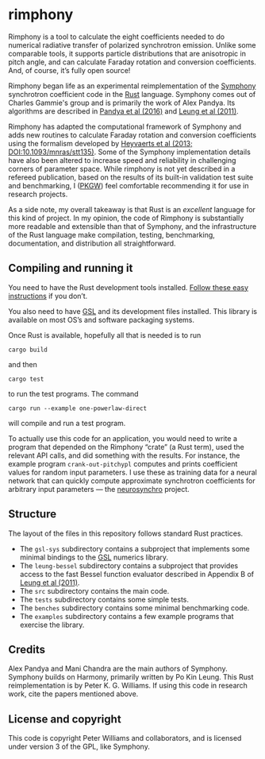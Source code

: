 # rimphony

Rimphony is a tool to calculate the eight coefficients needed to do numerical
radiative transfer of polarized synchrotron emission. Unlike some comparable
tools, it supports particle distributions that are anisotropic in pitch angle,
and can calculate Faraday rotation and conversion coefficients. And, of
course, it’s fully open source!

Rimphony began life as an experimental reimplementation of the
[Symphony](https://github.com/AFD-Illinois/symphony) synchrotron coefficient
code in the [Rust](https://rust-lang.org/) language. Symphony comes out of
Charles Gammie's group and is primarily the work of Alex Pandya. Its
algorithms are described in
[Pandya et al (2016)](https://dx.doi.org/10.3847/0004-637X/822/1/34) and
[Leung et al (2011)](https://dx.doi.org/10.1088/0004-637X/737/1/21).

Rimphony has adapted the computational framework of Symphony and adds new
routines to calculate Faraday rotation and conversion coefficients using the
formalism developed by
[Heyvaerts et al (2013; DOI:10.1093/mnras/stt135)](https://dx.doi.org/10.1093/mnras/stt135).
Some of the Symphony implementation details have also been altered to increase
speed and reliability in challenging corners of parameter space. While
rimphony is not yet described in a refereed publication, based on the results
of its built-in validation test suite and benchmarking, I
([PKGW](https://newton.cx/~peter/)) feel comfortable recommending it for use
in research projects.

As a side note, my overall takeaway is that Rust is an *excellent* language
for this kind of project. In my opinion, the code of Rimphony is substantially
more readable and extensible than that of Symphony, and the infrastructure of
the Rust language make compilation, testing, benchmarking, documentation, and
distribution all straightforward.


## Compiling and running it

You need to have the Rust development tools installed.
[Follow these easy instructions](https://www.rust-lang.org/install.html) if
you don’t.

You also need to have [GSL](https://www.gnu.org/software/gsl/) and its
development files installed. This library is available on most OS’s and
software packaging systems.

Once Rust is available, hopefully all that is needed is to run

```
cargo build
```

and then

```
cargo test
```

to run the test programs. The command

```
cargo run --example one-powerlaw-direct
```

will compile and run a test program.

To actually use this code for an application, you would need to write a
program that depended on the Rimphony “crate” (a Rust term), used the relevant
API calls, and did something with the results. For instance, the example
program `crank-out-pitchypl` computes and prints coefficient values for random
input parameters. I use these as training data for a neural network that can
quickly compute approximate synchrotron coefficients for arbitrary input
parameters — the [neurosynchro](https://github.com/pkgw/neurosynchro/)
project.


## Structure

The layout of the files in this repository follows standard Rust practices.

- The `gsl-sys` subdirectory contains a subproject that implements some minimal
  bindings to the [GSL](https://www.gnu.org/software/gsl/) numerics library.
- The `leung-bessel` subdirectory contains a subproject that provides access
  to the fast Bessel function evaluator described in Appendix B of
  [Leung et al (2011)](https://dx.doi.org/10.1088/0004-637X/737/1/21).
- The `src` subdirectory contains the main code.
- The `tests` subdirectory contains some simple tests.
- The `benches` subdirectory contains some minimal benchmarking code.
- The `examples` subdirectory contains a few example programs that exercise
  the library.


## Credits

Alex Pandya and Mani Chandra are the main authors of Symphony. Symphony builds
on Harmony, primarily written by Po Kin Leung. This Rust reimplementation is
by Peter K. G. Williams. If using this code in research work, cite the papers
mentioned above.


## License and copyright

This code is copyright Peter Williams and collaborators, and is licensed under
version 3 of the GPL, like Symphony.
